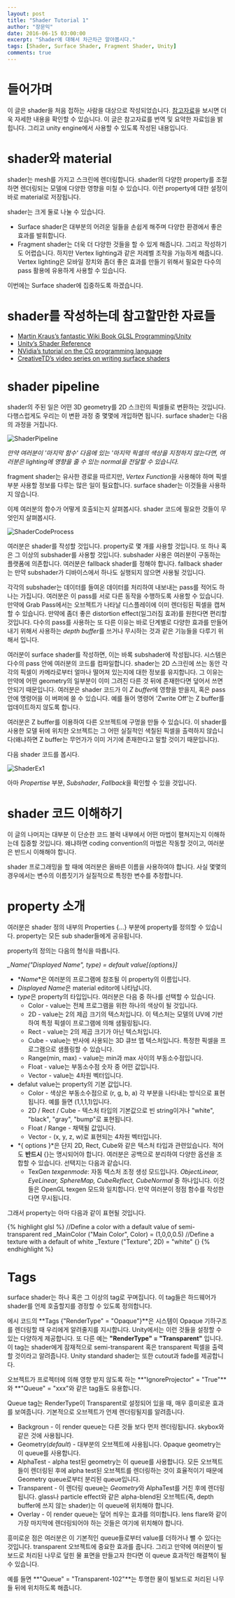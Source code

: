 ```yaml
---
layout: post
title: "Shader Tutorial 1"
author: "장문익"
date: 2016-06-15 03:00:00
excerpt: "Shader에 대해서 차근차근 알아봅시다."
tags: [Shader, Surface Shader, Fragment Shader, Unity]
comments: true
---
```


# 들어가며

이 글은 shader을 처음 접하는 사람을 대상으로 작성되었습니다. [참고자료](https://unitygem.wordpress.com/shader-part-1/)을 보시면 더욱 자세한 내용을 확인할 수 있습니다. 이 글은 참고자료를 번역 및 요약한 자료임을 밝힙니다. 그리고 unity engine에서 사용할 수 있도록 작성된 내용입니다.

# shader와 material

shader는 mesh를 가지고 스크린에 렌더링합니다. shader의 다양한 property를 조절하면 렌더링되는 모델에 다양한 영향을 미칠 수 있습니다. 이런 property에 대한 설정이 바로 material로 저장됩니다.

shader는 크게 둘로 나눌 수 있습니다.

* Surface shader은 대부분의 어려운 일들을 손쉽게 해주며 다양한 환경에서 좋은 효과를 발휘합니다.
* Fragment shader는 더욱 더 다양한 것들을 할 수 있게 해줍니다. 그리고 작성하기도 어렵습니다. 하지만 Vertex lighting과 같은 저레벨 조작을 가능하게 해줍니다. Vertex lighting은 모바일 장치와 좀더 좋은 효과를 만들기 위해서 필요한 다수의 pass 활용에 유용하게 사용할 수 있습니다.

이번에는 Surface shader에 집중하도록 하겠습니다.

# shader를 작성하는데 참고할만한 자료들

* [Martin Kraus’s fantastic Wiki Book GLSL Programming/Unity](https://en.wikibooks.org/wiki/GLSL_Programming/Unity)
* [Unity’s Shader Reference](http://docs.unity3d.com/Manual/SL-Reference.html)
* [NVidia’s tutorial on the CG programming language](http://http.developer.nvidia.com/CgTutorial/cg_tutorial_chapter01.html)
* [CreativeTD’s video series on writing surface shaders](http://www.creativetd.com/?page_id=617)

# shader pipeline

shader의 주된 일은 어떤 3D geometry를 2D 스크린의 픽셀들로 변환하는 것입니다. 다행스럽게도 우리는 이 변환 과정 중 몇몇에 개입하면 됩니다. surface shader는 다음의 과정을 거칩니다.

![ShaderPipeline](/assets/img/ShaderPipeline.png)

*만약 여러분이 '마지막 함수' 다음에 있는 '마지막 픽셀의 색상을 지정하지 않는다면, 여러분은 lighting에 영향을 줄 수 있는 normal을 전달할 수 있습니다.*

fragment shader는 유사한 경로을 따르지만, *Vertex Function*을 사용해야 하며 픽셀 부분 사용할 정보를 다루는 많은 일이 필요합니다. surface shader는 이것들을 사용하지 않습니다.

이제 여러분의 함수가 어떻게 호출되는지 살펴봅시다. shader 코드에 필요한 것들이 무엇인지 살펴봅시다.

![ShaderCodeProcess](/assets/img/ShaderProcess.png)

여러분은 shader를 작성할 것입니다. property로 몇 개를 사용할 것입니다. 또 하나 혹은 그 이상의 subshader를 사용할 것입니다. subshader 사용은 여러분이 구동하는 플랫폼에 의존합니다. 여러분은 fallback shader를 정해야 합니다. fallback shader는 만약 subshader가 디바이스에서 하나도 실행되지 않으면 사용될 것입니다.

각각의 subshader는 데이터를 들여온 데이터를 처리하여 내보내는 pass를 적어도 하나는 가집니다. 여러분은 이 pass를 서로 다른 동작을 수행하도록 사용할 수 있습니다. 만약에 Grab Pass에서는 오브젝트가 나타날 디스플레이에 이미 렌더링된 픽셀을 캡쳐할 수 있습니다. 만약에 좀더 좋은 distortion effect(일그러짐 효과)를 원한다면 편리할 것입니다. 다수의 pass를 사용하는 또 다른 이유는 바로 단계별로 다양한 효과를 만들어 내기 위해서 사용하는 *depth buffer*를 쓰거나 무시하는 것과 같은 기능들을 다루기 위해서 입니다. 

여러분이 surface shader를 작성하면, 이는 바록 subshader에 작성됩니다. 시스템은 다수의 pass 안에 여러분의 코드를 컴파일합니다. shader는 2D 스크린에 쓰는 동안 각각의 픽셀이 카메라로부터 얼마나 떨어져 있는지에 대한 정보를 유지합니다. 그 이유는 만약에 어떤 geometry의 일부분이 이미 그려진 다른 것 뒤에 존재한다면 덮어서 쓰면 안되기 때문입니다. 여러분은 shader 코드가 이 *Z buffer*에 영향을 받을지, 혹은 pass 안에 명령어을 이 버퍼에 쓸 수 있습니다. 예를 들어 명령어 'Zwrite Off'는 Z buffer를 업데이트하지 않도록 합니다.

여러분은 Z buffer를 이용하여 다른 오브젝트에 구멍을 만들 수 있습니다. 이 shader를 사용한 모델 뒤에 위치한 오브젝트는 그 어떤 실질적인 색칠된 픽셀을 출력하지 않습니다(왜냐하면 Z buffer는 무언가가 이미 거기에 존재한다고 말할 것이기 때문입니다).

다음 shader 코드를 봅시다. 

![ShaderEx1](/assets/img/ShaderEx1.png)

아마 *Propertise* 부분, *Subshader*, *Fallback*을 확인할 수 있을 것입니다.

# shader 코드 이해하기

이 글의 나머지는 대부분 이 단순한 코드 블럭 내부에서 어떤 마법이 펼쳐지는지 이해하는데 집중할 것입니다. 왜냐하면 coding convention의 마법은 작동할 것이고, 여러분은 반드시 이해해야 합니다.

shader 프로그래밍을 할 때에 여러분은 올바른 이름을 사용하여야 합니다. 사실 몇몇의 경우에서는 변수의 이름짓기가 실질적으로 특정한 변수를 추정합니다.

# property 소개

 여러분은 shader 정의 내부의 Properties {...} 부분에 property를 정의할 수 있습니다. property는 모든 sub shader들에게 공유됩니다.

 property의 정의는 다음의 형식을 따릅니다.

 *_Name("Displayed Name", type) = default value[{options}]*

 * *_Name_*은 여러분의 프로그램에 참조될 이 property의 이름입니다.
 * *Displayed Name*은 material editor에 나타납니다.
 * *type*은 property의 타입입니다. 여러분은 다음 중 하나를 선택할 수 있습니다.
    * Color - value는 전체 프로그램을 위한 하나의 색상이 될 것입니다.
    * 2D - value는 2의 제곱 크기의 텍스처입니다. 이 텍스처는 모델의 UV에 기반하여 특정 픽셀이 프로그램에 의해 샘필링됩니다.
    * Rect - value는 2의 제곱 크기가 아닌 텍스처입니다.
    * Cube - value는 반사에 사용되는 3D 큐브 맵 텍스처입니다. 특정한 픽셀을 프로그램으로 샘플링할 수 있습니다.
    * Range(min, max) - value는 min과 max 사이의 부동소수점입니다.
    * Float - value는 부동소수점 숫자 중 어떤 값입니다.
    * Vector - value는 4차원 벡터입니다.
* defalut value는 property의 기본 값입니다.
    * Color - 색상은 부동소수점으로 (r, g, b, a) 각 부분을 나타내는 방식으로 표현됩니다. 예를 들면 (1,1,1,1)입니다.
    * 2D / Rect / Cube -  텍스처 타입의 기본값으로 빈 string이거나 "white", "black", "gray", "bump"로 표현됩니다.
    * Float / Range - 채택될 값입니다.
    * Vector - (x, y, z, w)로 표현되는 4차원 벡터입니다.
* *{ options }*은 단지 2D, Rect, Cube와 같은 텍스처 타입과 관련있습니다. 적어도 **반드시** {}는 명시되어야 합니다. 여러분은 공백으로 분리하여 다양한 옵션을 조합할 수 있습니다. 선택지는 다음과 같습니다.
    * TexGen *texgenmode*: 자동 텍스처 조정 생성 모드입니다. *ObjectLinear, EyeLinear, SphereMap, CubeReflect, CubeNormal* 중 하나입니다. 이것들은 OpenGL texgen 모드와 일치합니다. 만약 여러분이 정점 함수를 작성한다면 무시됩니다. 

그래서 property는 아마 다음과 같이 표현될 것입니다.

{% highlight glsl %}
//Define a color with a default value of semi-transparent red
_MainColor ("Main Color", Color) = (1,0,0,0.5)
//Define a texture with a default of white
_Texture ("Texture", 2D) = "white" {}
{% endhighlight %}

# Tags

 surface shader는 하나 혹은 그 이상의 tag로 꾸며집니다. 이 tag들은 하드웨어가 shader를 언제 호출할지를 경정할 수 있도록 정의합니다.

에시 코드의 **Tags {"RenderType" = "Opaque"}**은 시스템이 Opaque 기하구조를 렌더링할 때 우리에게 알려줄지를 지시합니다. Unity에서는 이런 것들을 설정할 수 있는 다양하게 제공합니다. 또 다른 예는 **"RenderType" = "Transparent"** 입니다. 이 tag는 shader에게 잠재적으로 semi-transparent 혹은 transparent 픽셀을 출력할 것이라고 알려줍니다. Unity standard shader는 또한 cutout과 fade를 제공합니다.

오브젝트가 프로젝터에 의해 영향 받지 않도록 하는 **"IgnoreProjector" = "True"**와 **"Queue" = "xxx"와 같은 tag들도 유용합니다.

Queue tag는 RenderType이 Transparent로 설정되어 있을 때, 매우 흥미로운 효과를 보여줍니다. 기본적으로 오브젝트가 언제 렌더링될지를 알려줍니다.

* Backgroun - 이 render queue는 다른 것들 보다 먼저 렌더링됩니다. skybox와 같은 것에 사용됩니다.
* Geometry(*default*) - 대부분의 오브젝트에 사용됩니다. Opaque geometry는 이 queue를 사용합니다.
* AlphaTest - alpha test된 geometry는 이 queue를 사용합니다. 모든 오브젝트들이 렌더링된 후에 alpha test된 오브젝트를 렌더링하는 것이 효율적이기 때문에 Geometry queue로부터 분리된 queue입니다.
* Transparent - 이 렌더링 queue는 *Geometry*와 AlphaTest를 거친 후에 렌더링됩니다. glass나 particle effect와 같은 alpha-blend된 오브젝트(즉, depth buffer에 쓰지 않는 shader)는 이 queue에 위치해야 합니다.
* Overlay - 이 render queue는 덮어 씌우는 효과를 의미합니다. lens flare와 같이 가장 마지막에 렌더링되어야 하는 것들은 여기에 위치해야 합니다.

흥미로운 점은 여러분은 이 기본적인 queue들로부터 value를 더하거나 뺄 수 있다는 것입니다. transparent 오브젝트에 중요한 효과를 줍니다. 그리고 만약에 여러분이 빌보드로 처리된 나무로 덮힌 물 표면을 만들고자 한다면 이 queue 효과적인 해결책이 될 수 있습니다.

예를 들면 **"Queue" = "Transparent-102"**는 투명한 물이 빌보드로 처리된 나무들 뒤에 위치하도록 해줍니다.









